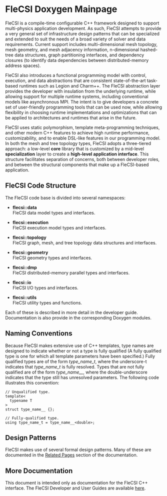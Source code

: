 # FleCSI Doxygen Mainpage

FleCSI is a compile-time configurable C++ framework designed to support
multi-physics application development. As such, FleCSI attempts to
provide a very general set of infrastructure design patterns that can be
specialized and extended to suit the needs of a broad variety of solver
and data requirements.  Current support includes multi-dimensional mesh
topology, mesh geometry, and mesh adjacency information, n-dimensional
hashed-tree data structures, graph partitioning interfaces, and
dependency closures (to identify data dependencies between
distributed-memory address spaces).

FleCSI also introduces a functional programming model with control,
execution, and data abstractions that are consistent state-of-the-art
task-based runtimes such as Legion and Charm++. The FleCSI abstraction
layer provides the developer with insulation from the underlying
runtime, while allowing support for multiple runtime systems, including
conventional models like asynchronous MPI.  The intent is to give
developers a concrete set of user-friendly programming tools that can be
used now, while allowing flexibility in choosing runtime implementations
and optimizations that can be applied to architectures and runtimes that
arise in the future.

FleCSI uses static polymorphism, template meta-programming techniques,
and other modern C++ features to achieve high runtime performance,
customizability, and to enable DSL-like features in our programming
model. In both the mesh and tree topology types, FleCSI adopts a
three-tiered approach: a low-level **core** library that is customized
by a mid-level **specialization** layer to create a **high-level
application interface**. This structure facilitates separation of
concerns, both between developer roles, and between the structural
components that make up a FleCSI-based application.

## FleCSI Code Structure

The FleCSI code base is divided into several namespaces:

* **flecsi::data**<br>
  FleCSI data model types and interfaces.

* **flecsi::execution**<br>
  FleCSI execution model types and interfaces.

* **flecsi::topology**<br>
  FleCSI graph, mesh, and tree topology data structures and interfaces.

* **flecsi::geometry**<br>
  FleCSI geometry types and interfaces.

* **flecsi::dmp**<br>
  FleCSI distributed-memory parallel types and interfaces.

* **flecsi::io**<br>
  FleCSI I/O types and interfaces.

* **flecsi::utils**<br>
  FleCSI utility types and functions.

Each of these is described in more detail in the developer guide.
Documentation is also provide in the corresponding Doxygen modules.

## Naming Conventions

Because FleCSI makes extensive use of C++ templates, type names are
designed to indicate whether or not a type is fully qualified (A fully
qualified type is one for which all template parameters have been
specified.) Fully qualified types are of the form *type_name_t*, where
the underscore-t indicates that *type_name_t* is fully resolved. Types
that are not fully qualified are of the form *type_name__*, where the
double-underscore indicates that the type still has unresolved
parameters. The following code illustrates this convention:
```
// Unqualified type.
template<
  typename T
>
struct type_name__ {};

// Fully-qualified type.
using type_name_t = type_name__<double>;
```

## Design Patterns

FleCSI makes use of several formal design patterns. Many of these are
documented in the [Related Pages](pages.html) section of the documentation.


## More Documentation

This document is intended only as documentation for the FleCSI C++
interface. The FleCSI Developer and User Guides are available
[here](https://flecsi.lanl.gov).

<!-- vim: set tabstop=2 shiftwidth=2 expandtab fo=cqt tw=72 : -->
